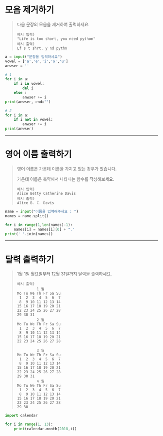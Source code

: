 # 모음 제거하기

> 다음 문장의 모음을 제거하여 출력하세요.
>
> ```
> 예시 입력)
> "Life is too short, you need python"
> 예시 출력)
> Lf s t shrt, y nd pythn
> ```

```python
a = input("문장을 입력하세요")
vowel = ['a','e','i','o','u']
anwser = ''

# 1
for i in a:
    if i in vowel:
        del i
    else :
        anwser += i
print(anwser, end="")

# 2
for i in a:
    if i not in vowel:
        anwser += i
print(anwser)
```



---

# 영어 이름 출력하기

> 영어 이름은 가운데 이름을 가지고 있는 경우가 있습니다.
>
> 가운데 이름은 축약해서 나타내는 함수를 작성해보세요.
>
> ```
> 예시 입력)
> Alice Betty Catherine Davis
> 예시 출력)
> Alice B. C. Davis
> ```

```python
name = input("이름을 입력해주세요 : ")
names = name.split()

for i in range(1,len(names)-1):
    names[i] = names[i][0] + "."
print(' '.join(names))
```



---

# 달력 출력하기

> 1월 1일 월요일부터 12월 31일까지 달력을 출력하세요.
>
> ```
> 예시 출력)
>          1 월
> Mo Tu We Th Fr Sa Su 
>  1  2  3  4  5  6  7 
>  8  9 10 11 12 13 14 
> 15 16 17 18 19 20 21 
> 22 23 24 25 26 27 28 
> 29 30 31 
>          2 월
> Mo Tu We Th Fr Sa Su 
>  1  2  3  4  5  6  7 
>  8  9 10 11 12 13 14 
> 15 16 17 18 19 20 21 
> 22 23 24 25 26 27 28 
> 
>          3 월
> Mo Tu We Th Fr Sa Su 
>  1  2  3  4  5  6  7 
>  8  9 10 11 12 13 14 
> 15 16 17 18 19 20 21 
> 22 23 24 25 26 27 28 
> 29 30 31 
>          4 월
> Mo Tu We Th Fr Sa Su 
>  1  2  3  4  5  6  7 
>  8  9 10 11 12 13 14 
> 15 16 17 18 19 20 21 
> 22 23 24 25 26 27 28 
> 29 30 
> ```

```python
import calendar

for i in range(1, 13):
    print(calendar.month(2018,i))
```

